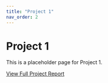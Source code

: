 ```yaml
---
title: "Project 1"
nav_order: 2
---
```


# Project 1

This is a placeholder page for Project 1.

[View Full Project Report](https://aaishahaslam.github.io/projects_/project1/Retail.sales.project.html)


